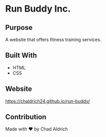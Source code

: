 # Run Buddy Inc.

## Purpose
A website that offers fitness training services.

## Built With
* HTML
* CSS

## Website
https://chaldrich24.github.io/run-buddy/

## Contribution
Made with ❤️ by Chad Aldrich
